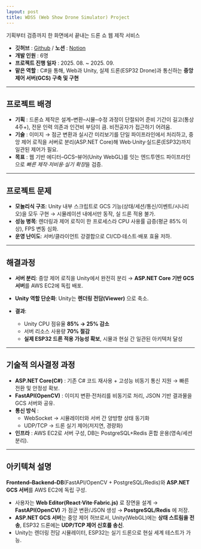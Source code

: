 ```yaml
---
layout: post
title: WDSS (Web Show Drone Simulator) Project
---
```


기획부터 검증까지 한 화면에서 끝내는 드론 쇼 웹 제작 서비스

- **깃허브** : [Github](https://github.com/MW-1st) / **노션** : [Notion](https://www.notion.so/WDSS-Project-DroneFactory-2519421e3b718077a932da9270ab6944?source=copy_link)
- **개발 인원** : 6명
- **프로젝트 진행 일자** : 2025. 08. ~ 2025. 09.
- **맡은 역할** : C#을 통해, Web과 Unity, 실제 드론(ESP32 Drone)과 통신하는 **중앙 제어 서버(GCS) 구축 및 구현**

---

## 프로젝트 배경

- **기획** : 드론쇼 제작은 설계–변환–시뮬–수정 과정이 단절되어 준비 기간이 길고(통상 4주+), 전문 인력 의존과 인건비 부담이 큼. 비전공자가 접근하기 어려움.
- **기술** : 이미지 → 점군 변환과 실시간 미리보기를 단일 파이프라인에서 처리하고, 중앙 제어 로직을 서버로 분리(ASP.NET Core)해 Web·Unity·실드론(ESP32)까지 일관된 제어가 필요.
- **목표** : 웹 기반 에디터–GCS–뷰어(Unity WebGL)를 잇는 엔드투엔드 파이프라인으로 *빠른 제작·저비용·실기 확장*을 검증.

---

## 프로젝트 문제

- **모놀리식 구조**: Unity 내부 스크립트로 GCS 기능(상태/세션/통신/이벤트/시나리오)을 모두 구현 → 시뮬레이션 내에서만 동작, 실 드론 적용 불가.
- **성능 병목**: 렌더링과 제어 로직이 한 프로세스라 CPU 사용률 급증(평균 85% 이상), FPS 변동 심화.
- **운영 난이도**: 서버/클라이언트 강결합으로 CI/CD·테스트·배포 효율 저하.

---

## 해결과정

- **서버 분리**: 중앙 제어 로직을 Unity에서 완전히 분리 → **ASP.NET Core 기반 GCS 서버**를 AWS EC2에 독립 배포.
- **Unity 역할 단순화**: Unity는 **렌더링 전담(Viewer)** 으로 축소.

- **결과**:
  - Unity CPU 점유율 **85% → 25% 감소**
  - 서버 리소스 사용량 **70% 절감**
  - **실제 ESP32 드론 적용 가능성 확보**, 시뮬과 현실 간 일관된 아키텍처 달성

---

## 기술적 의사결정 과정

- **ASP.NET Core(C#)** : 기존 C# 코드 재사용 + 고성능 비동기 통신 지원 → 빠른 전환 및 안정성 확보.
- **FastAPI(OpenCV)** : 이미지 변환·전처리를 비동기로 처리, JSON 기반 결과물을 GCS 서버와 공유.
- **통신 방식** :
  - WebSocket → 시뮬레이터와 서버 간 양방향 상태 동기화
  - UDP/TCP → 드론 실기 제어(저지연, 경량화)
- **인프라** : AWS EC2로 서버 구성, DB는 PostgreSQL+Redis 혼합 운용(영속/세션 분리).

---

## 아키텍쳐 설명

**Frontend–Backend–DB**(FastAPI/OpenCV + PostgreSQL/Redis)와 **ASP.NET GCS 서버**를 AWS EC2에 독립 구성.

- 사용자는 **Web Editor(React·Vite·Fabric.js)** 로 장면을 설계 → **FastAPI(OpenCV)** 가 점군 변환/JSON 생성 → **PostgreSQL/Redis** 에 저장.
- **ASP.NET GCS 서버**는 중앙 제어 허브로서, Unity(WebGL)에는 **상태 스트림을 전송**, ESP32 드론에는 **UDP/TCP 제어 신호를 송신**.
- Unity는 렌더링 전담 시뮬레이터, ESP32는 실기 드론으로 현실 세계 테스트가 가능.
